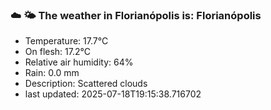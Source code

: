 ### ☁️ 🌤️  The weather in Florianópolis is: Florianópolis

- Temperature: 17.7°C
- On flesh: 17.2°C
- Relative air humidity: 64%
- Rain: 0.0 mm
- Description: Scattered clouds
- last updated: 2025-07-18T19:15:38.716702
